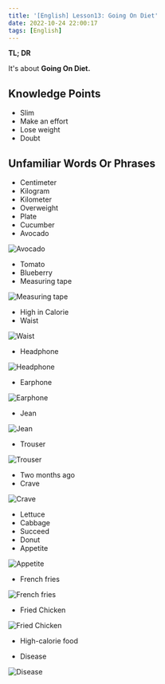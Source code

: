 ```yaml
---
title: '[English] Lesson13: Going On Diet'
date: 2022-10-24 22:00:17
tags: [English]
---
```






**TL; DR**



It's about **Going On Diet.**



<!--more-->



## Knowledge Points



+ Slim
+ Make an effort
+ Lose weight
+ Doubt

## Unfamiliar Words Or Phrases



+ Centimeter
+ Kilogram
+ Kilometer
+ Overweight
+ Plate
+ Cucumber
+ Avocado

![Avocado](./Avocados-3d84a3a.jpg)

+ Tomato
+ Blueberry
+ Measuring tape

![Measuring tape](./rolling-white-pvc-measuring-tape-picture-id1328122922.jpeg)

+ High in Calorie
+ Waist

![Waist](./Waist.png)

+ Headphone

![Headphone](./solo3-pdp-p02.png.large.2x.png)

+ Earphone

![Earphone](./MYMC2?wid=1144&hei=1144&fmt=jpeg&qlt=90&.jpeg)

+ Jean

![Jean](./goods_453408_sub14.jpg)

+ Trouser

![Trouser](./Snitch_July22_7794_400x.jpg)

+ Two months ago
+ Crave

![Crave](./021518_sweetandsaltycravings_1920x960.jpg)

+ Lettuce
+ Cabbage
+ Succeed
+ Donut
+ Appetite

![Appetite](./istock_000008090452xsmall.jpg)

+ French fries

![French fries](./54659021.gif)

+ Fried Chicken

![Fried Chicken](./Facetune_06-10-2020-15-37-58-scaled.jpg)

+ High-calorie food

+ Disease

![Disease](./main_928px.jpg)
